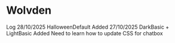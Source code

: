 # Wolvden


Log
28/10/2025
HalloweenDefault Added
27/10/2025
DarkBasic + LightBasic Added
Need to learn how to update CSS for chatbox 
